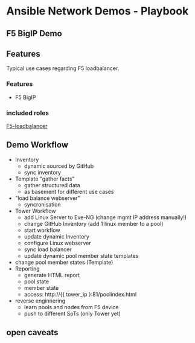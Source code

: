 # **Ansible Network Demos - Playbook**

## **F5 BigIP Demo**

## **Features**
Typical use cases regarding F5 loadbalancer.

### **Features**
* F5 BigIP

### **included roles**
[F5-loadbalancer ](https://galaxy.ansible.com/maxrainer/f5_loadbalancer)

## **Demo Workflow**
- Inventory
  - dynamic sourced by GitHub
  - sync inventory
- Template "gather facts"
  - gather structured data
  - as basement for different use cases
- "load balance webserver"
  - syncronisation
- Tower Workflow 
  - add Linux Server to Eve-NG (change mgmt IP address manually!)
  - change GitHub Inventory (add 1 linux member to a pool)
  - start workflow
  - update dynamic Inventory
  - configure Linux webserver
  - sync load balancer
  - update dynamic pool member state templates
- change pool member states (Template)
- Reporting
  - generate HTML report
  - pool state
  - member state
  - access: http://{{ tower_ip }:81/poolindex.html
- reverse enginnering
  - learn pools and nodes from F5 device
  - push to different SoTs (only Tower yet)
  
## **open caveats**